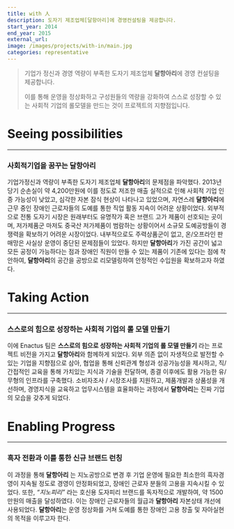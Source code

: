 ```yaml
---
title: with 人
description: 도자기 제조업체[달항아리]에 경영컨설팅을 제공합니다.
start_year: 2014
end_year: 2015
external_url:
image: /images/projects/with-in/main.jpg
categories: representative
---
```


>기업가 정신과 경영 역량이 부족한 도자기 제조업체 **달항아리**에 경영 컨설팅을 제공합니다.
>
>이를 통해 운영을 정상화하고 구성원들의 역량을 강화하여 스스로 성장할 수 있는 사회적 기업의 롤모델을 만드는 것이 프로젝트의 지향점입니다.



# Seeing possibilities

*****

### 사회적기업을 꿈꾸는 **달항아리**

기업가정신과 역량이 부족한 도자기 제조업체 **달항아리**의 문제점을 파악했다. 2013년 당기 순손실이 약 4,200만원에 이를 정도로	저조한 매출 실적으로 인해 사회적 기업 인증 가능성이 낮았고, 심각한 자본 잠식 현상이 나타나고 있었으며, 자연스레 **달항아리**에 근무 중인 장애인 근로자들의 도예를 통한 직업 활동 지속이 어려운 상황이었다. 외부적으로 전통 도자기 시장은 원래부터도 유명작가 혹은 브랜드 고가 제품이 선호되는 곳이며, 저가제품군 마저도 중국산 저가제품이 범람하는 상황이어서 소규모 도예공방들이 경쟁력을 확보하기 어려운 시장이었다. 내부적으로도 주력상품군이 없고, 온/오프라인 판매망은 사실상 운영이 중단된 문제점들이 있었다. 하지만 **달항아리**가 가진 공간이 넓고 모든 공정이 가능하다는 점과 장애인 직원이 만들 수 있는 제품이 기존에 있다는 점에 착안하여, **달항아리**의 공간을 공방으로 리모델링하여 안정적인 수입원을 확보하고자 하였다.

# Taking Action

*****

### 스스로의 힘으로 성장하는 사회적 기업의 롤 모델 만들기

이에 Enactus 팀은 **스스로의 힘으로 성장하는 사회적 기업의 롤 모델 만들기** 라는 프로젝트 비전을 가지고 **달항아리**와 함께하게 되었다. 외부 의존 없이 자생적으로 발전할 수 있는 기업을 지향점으로 삼아, 협업을 통해 신뢰관계 형성과 성공가능성을 제시하고, 직/간접적인 교육을 통해 가치있는 지식과 기술을 전달하며, 종결 이후에도 활용 가능한 유/무형의 인프라를 구축했다. 소비자조사 / 시장조사를 지원하고, 제품개발과 상품성을 개선하며, 경영지식을 교육하고 업무시스템을 효율화하는 과정에서 **달항아리**는 진짜 기업의 모습을 갖추게 되었다.

# Enabling Progress

*****

### 흑자 전환과 이를 통한 신규 브랜드 런칭

이 과정을 통해 **달항아리** 는 지노공방으로 변경 후 기업 운영에 필요한 최소한의 흑자경영이 지속될 정도로 경영이 안정화되었고, 장애인 근로자 분들의 고용을 지속시킬 수 있었다. 또한, *“지노피리”* 라는 호신용 도자피리 브랜드를 독자적으로 개발하여, 약 1500만원의 매출을 달성하였다. 이는 장애인 근로자들의 월급과 **달항아리** 자본상태 개선에 사용되었다. **달항아리**는 운영 정상화를 거쳐 도예를 통한 장애인 고용 창출 및 자아실현의 목적을 이루고자 한다.
